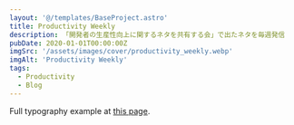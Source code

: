 ```yaml
---
layout: '@/templates/BaseProject.astro'
title: Productivity Weekly
description: 「開発者の生産性向上に関するネタを共有する会」で出たネタを毎週発信
pubDate: 2020-01-01T00:00:00Z
imgSrc: '/assets/images/cover/productivity_weekly.webp'
imgAlt: 'Productivity Weekly'
tags:
  - Productivity
  - Blog
---
```


Full typography example at [this page](./sixth-post).
